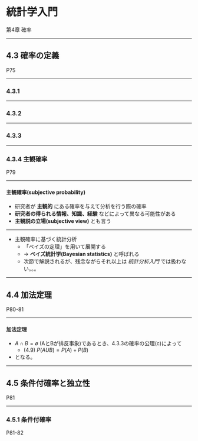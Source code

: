 # 統計学入門

第4章 確率

---

## 4.3 確率の定義
P75

---

### 4.3.1 
<!-- TBA -->

---

### 4.3.2 
<!-- TBA -->

---

### 4.3.3 
<!-- TBA -->

---

### 4.3.4 主観確率
P79

---

#### 主観確率(subjective probability)
* 研究者が **主観的** にある確率を与えて分析を行う際の確率
* **研究者の得られる情報、知識、経験** などによって異なる可能性がある
* **主観説の立場(subjective view)** とも言う

---

* 主観確率に基づく統計分析
	* 「ベイズの定理」を用いて展開する
	* → **ベイズ統計学(Bayesian statistics)** と呼ばれる
	* 次節で解説されるが、残念ながらそれ以上は _統計分析入門_ では扱わない。。。

---

## 4.4 加法定理
P80-81

---

#### 加法定理
* $A ∩ B = ø$ (AとBが排反事象)であるとき、4.3.3の確率の公理(c)によって
	* (4.9) $P(A U B) = P(A) + P(B)$
* となる。

---

## 4.5 条件付確率と独立性
P81

---

### 4.5.1 条件付確率
P81-82